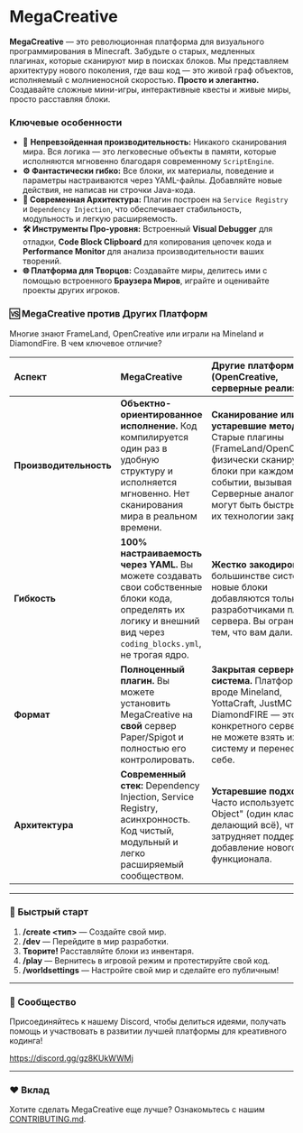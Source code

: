 # MegaCreative
**MegaCreative** — это революционная платформа для визуального программирования в Minecraft. Забудьте о старых, медленных плагинах, которые сканируют мир в поисках блоков. Мы представляем архитектуру нового поколения, где ваш код — это живой граф объектов, исполняемый с молниеносной скоростью.
**Просто и элегантно.** Создавайте сложные мини-игры, интерактивные квесты и живые миры, просто расставляя блоки.

### Ключевые особенности

*   🚀 **Непревзойденная производительность:** Никакого сканирования мира. Вся логика — это легковесные объекты в памяти, которые исполняются мгновенно благодаря современному `ScriptEngine`.
*   **⚙️ Фантастически гибко:** Все блоки, их материалы, поведение и параметры настраиваются через YAML-файлы. Добавляйте новые действия, не написав ни строчки Java-кода.
*   **🧩 Современная Архитектура:** Плагин построен на `Service Registry` и `Dependency Injection`, что обеспечивает стабильность, модульность и легкую расширяемость.
*   **🛠️ Инструменты Про-уровня:** Встроенный **Visual Debugger** для отладки, **Code Block Clipboard** для копирования цепочек кода и **Performance Monitor** для анализа производительности ваших творений.
*   **🌐 Платформа для Творцов:** Создавайте миры, делитесь ими с помощью встроенного **Браузера Миров**, играйте и оценивайте проекты других игроков.

### 🆚 MegaCreative против Других Платформ

Многие знают FrameLand, OpenCreative или играли на Mineland и DiamondFire. В чем ключевое отличие?

| Аспект | MegaCreative | Другие платформы (OpenCreative, серверные реализации) |
| :--- | :--- | :--- |
| **Производительность** | **Объектно-ориентированное исполнение.** Код компилируется один раз в удобную структуру и исполняется мгновенно. Нет сканирования мира в реальном времени. | **Сканирование или устаревшие методы.** Старые плагины (FrameLand/OpenCreative) физически сканируют блоки при каждом событии, вызывая лаги. Серверные аналоги могут быть быстрыми, но их технологии закрыты. |
| **Гибкость** | **100% настраиваемость через YAML.** Вы можете создавать свои собственные блоки кода, определять их логику и внешний вид через `coding_blocks.yml`, не трогая ядро. | **Жестко закодировано.** В большинстве систем новые блоки добавляются только разработчиками плагина/сервера. Вы ограничены тем, что вам дали. |
| **Формат** | **Полноценный плагин.** Вы можете установить MegaCreative на **свой** сервер Paper/Spigot и полностью его контролировать. | **Закрытая серверная система.** Платформы вроде Mineland, YottaCraft, JustMC или DiamondFIRE — это фича конкретного сервера. Вы не можете взять их систему и перенести к себе. |
| **Архитектура** | **Современный стек:** Dependency Injection, Service Registry, асинхронность. Код чистый, модульный и легко расширяемый сообществом. | **Устаревшие подходы:** Часто используется "God Object" (один класс, делающий всё), что затрудняет поддержку и добавление нового функционала. |

---

### 🚀 Быстрый старт

1.  **/create <тип>** — Создайте свой мир.
2.  **/dev** — Перейдите в мир разработки.
3.  **Творите!** Расставляйте блоки из инвентаря.
4.  **/play** — Вернитесь в игровой режим и протестируйте свой код.
5.  **/worldsettings** — Настройте свой мир и сделайте его публичным!

---

### 💬 Сообщество

Присоединяйтесь к нашему Discord, чтобы делиться идеями, получать помощь и участвовать в развитии лучшей платформы для креативного кодинга!

https://discord.gg/gz8KUkWWMj


---

### ❤️ Вклад

Хотите сделать MegaCreative еще лучше? Ознакомьтесь с нашим [CONTRIBUTING.md](CONTRIBUTING.md).